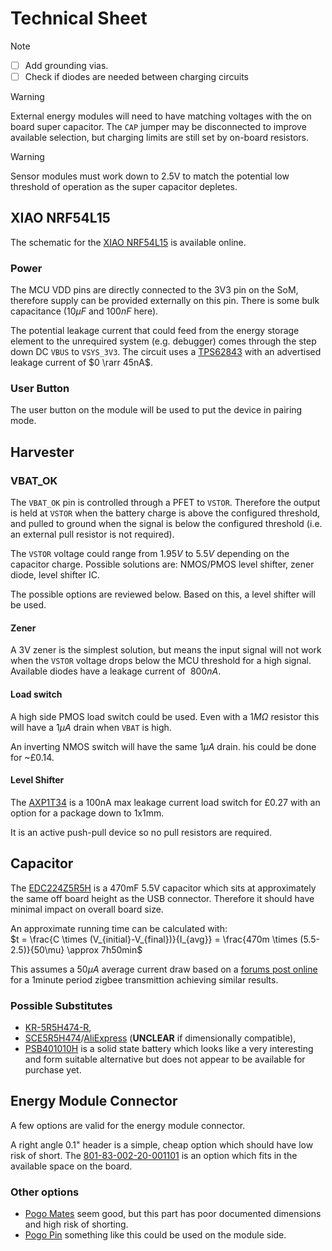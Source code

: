 # Technical Sheet

> [!note]
> - [ ] Add grounding vias.
> - [ ] Check if diodes are needed between charging circuits

> [!warning]
> External energy modules will need to have matching voltages with the on board super capacitor. The `CAP` jumper may be disconnected to improve available selection, but charging limits are still set by on-board resistors.

> [!warning]
> Sensor modules must work down to 2.5V to match the potential low threshold of operation as the super capacitor depletes.

## XIAO NRF54L15
The schematic for the [XIAO NRF54L15](https://files.seeedstudio.com/wiki/XIAO_nRF54L15/Getting_Start/nRF54L15_Schematic.pdf) is available online.

### Power
The MCU VDD pins are directly connected to the 3V3 pin on the SoM, therefore supply can be provided externally on this pin. There is some bulk capacitance ($10\mu F$ and $100nF$ here).

The potential leakage current that could feed from the energy storage element to the unrequired system (e.g. debugger) comes through the step down DC `VBUS` to `VSYS_3V3`. The circuit uses a [TPS62843](https://www.ti.com/lit/ds/symlink/tps62843.pdf) with an advertised leakage current of $0 \rarr 45nA$.

### User Button
The user button on the module will be used to put the device in pairing mode.


## Harvester
### VBAT_OK
The `VBAT_OK` pin is controlled through a PFET to `VSTOR`. Therefore the output is held at `VSTOR` when the battery charge is above the configured threshold, and pulled to ground when the signal is below the configured threshold (i.e. an external pull resistor is not required).

The `VSTOR` voltage could range from $1.95V$ to $5.5V$ depending on the capacitor charge. Possible solutions are: NMOS/PMOS level shifter, zener diode, level shifter IC.

The possible options are reviewed below. Based on this, a level shifter will be used.

#### Zener
A 3V zener is the simplest solution, but means the input signal will not work when the `VSTOR` voltage drops below the MCU threshold for a high signal. Available diodes have a leakage current of $~800nA$.

#### Load switch
A high side PMOS load switch could be used. Even with a $1M\Omega$ resistor this will have a $1\mu A$ drain when `VBAT` is high.

An inverting NMOS switch will have the same $1\mu A$ drain. his could be done for ~£0.14.


#### Level Shifter
The [AXP1T34](https://www.digikey.co.uk/en/products/detail/nexperia-usa-inc/AXP1T34GMX/22216650) is a 100nA max leakage current load switch for £0.27 with an option for a package down to 1x1mm.

It is an active push-pull device so no pull resistors are required.

## Capacitor
The [EDC224Z5R5H](https://www.digikey.co.uk/en/products/detail/cornell-dubilier-knowles/EDC224Z5R5H/10412911) is a 470mF 5.5V capacitor which sits at approximately the same off board height as the USB connector. Therefore it should have minimal impact on overall board size. 

An approximate running time can be calculated with:  
$t = \frac{C \times (V_{initial}-V_{final})}{I_{avg}} = \frac{470m \times (5.5-2.5)}{50\mu} \approx 7h50min$

This assumes a $50\mu A$ average current draw based on a [forums post online](https://devzone.nordicsemi.com/f/nordic-q-a/122432/nrf54l15-zigbee---high-current-consumption) for a 1minute period zigbee transmittion achieving similar results.

### Possible Substitutes
- [KR-5R5H474-R](https://www.digikey.co.uk/en/products/detail/eaton-electronics-division/KR-5R5H474-R/1556249),
- [SCE5R5H474](https://www.digikey.co.uk/en/products/detail/sruite-electronic-technology-us/SCE5R5H474/13901746)/[AliExpress](https://www.aliexpress.com/item/1005007532080868.html) (**UNCLEAR** if dimensionally compatible),
- [PSB401010H](https://www.maxell.eu/news/maxell-developed-long-life-all-solid-state-battery-based-module-for-industrial-equipment-power-backup/) is a solid state battery which looks like a very interesting and form suitable alternative but does not appear to be available for purchase yet.

## Energy Module Connector
A few options are valid for the energy module connector.

A right angle 0.1" header is a simple, cheap option which should have low risk of short. The [801-83-002-20-001101](https://www.mouser.co.uk/ProductDetail/Preci-dip/801-83-002-20-001101) is an option which fits in the available space on the board.

### Other options
- [Pogo Mates](https://www.aliexpress.com/item/1005003656767263.html) seem good, but this part has poor documented dimensions and high risk of shorting.
- [Pogo Pin](https://precidip.com/product/811-ss-002-20-679101/) something like this could be used on the module side.
